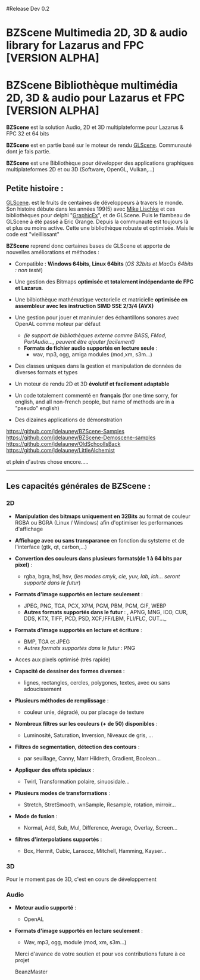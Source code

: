 #Release Dev 0.2
# BZScene Multimedia 2D, 3D & audio library for Lazarus and FPC [VERSION ALPHA]
# BZScene Bibliothèque multimédia 2D, 3D & audio pour Lazarus et FPC [VERSION ALPHA]

**BZScene** est la solution Audio, 2D et 3D multiplateforme pour Lazarus &amp; FPC 32 et 64 bits

**BZScene** est en partie basé sur le moteur de rendu  [GLScene](https://sourceforge.net/projects/glscene/ "GLScene"). Communauté dont je fais partie.

**BZScene** est une Bibliothèque pour développer des applications graphiques multiplateformes 2D et ou 3D (Software, OpenGL, Vulkan,...)

Petite histoire :
-----------------

[GLScene](https://sourceforge.net/projects/glscene/ "GLScene"). est le fruits de centaines de développeurs à travers le monde. 
Son histoire débute dans les années 199(5) avec [Mike Lischke](http://www.lischke-online.de/ "Soft Gems - Mike Lischke") et ces bibliothèques pour delphi "[GraphicEx](https://github.com/mike-lischke/GraphicEx "GraphicEx")", et de GLScene. Puis le flambeau de GLScene à été passé à Eric Grange. Depuis la communauté est toujours là et plus ou moins active. Cette une bibliothèque robuste et optimisée. Mais le code est "vieillissant"

**BZScene** reprend donc certaines bases de GLScene et apporte de nouvelles améliorations et méthodes :

- Compatible : **Windows 64bits**, **Linux 64bits** (_OS 32bits et MacOs 64bits : non testé_)
- Une gestion des Bitmaps **optimisée et totalement indépendante de FPC et Lazarus**.
- Une bilbiothèque mathématique vectorielle et matricielle **optimisée en assembleur avec les instruction SIMD SSE 2/3/4 (AVX)**
- Une gestion pour jouer et maninuler des échantillons sonores avec OpenAL comme moteur par défaut 
	- _(le support de bibliothèques externe comme BASS, FMod, PortAudio..., peuvent être ajouter facilement)_
   -  **Formats de fichier audio supportés en lecture seule** : 
		- wav, mp3, ogg, amiga modules (mod,xm, s3m...)
	
- Des classes uniques dans la gestion et manipulation de données de diverses formats et types
- Un moteur de rendu 2D et 3D **évolutif et facilement adaptable**		
- Un code totalement commenté en **français** (for one time sorry, for english, and all non-french people, but name of methods are in a "pseudo" english)
- Des dizaines applications de démonstration

https://github.com/jdelauney/BZScene-Samples
https://github.com/jdelauney/BZScene-Demoscene-samples
https://github.com/jdelauney/OldSchoolIsBack
https://github.com/jdelauney/LittleAlchemist

et plein d'autres chose encore.....
		
----------

## Les capacités générales de BZScene :
### 2D

- **Manipulation des bitmaps uniquement en 32Bits** au format de couleur RGBA ou BGRA  (Linux / Windows) afin d'optimiser les performances d'affichage
- **Affichage avec ou sans transparance** en fonction du sytsteme et de l'interface (gtk, qt, carbon,...)
- **Convertion des couleurs dans plusieurs formats(de 1 à 64 bits par pixel)** :  
	- rgba, bgra, hsl, hsv, (_les modes cmyk, cie, yuv, lab, lch... seront supporté dans le futur_) 
- **Formats d'image supportés en lecture seulement** :
	- JPEG, PNG, TGA, PCX, XPM, PGM, PBM, PGM, GIF, WEBP 
	- **Autres formats supportés dans le futur**  : , APNG, MNG, ICO, CUR, DDS, KTX, TIFF, PCD, PSD, XCF,IFF/LBM, FLI/FLC, CUT..._
	
- **Formats d'image supportés en lecture et écriture** :		
	- BMP, TGA et JPEG
	- _Autres formats supportés dans le futur_  : PNG
  
- Acces aux pixels optimisé (très rapide)
- **Capacité de dessiner des formes diverses** :  
	- lignes, rectangles, cercles, polygones, textes, avec ou sans adoucissement
- **Plusieurs méthodes de remplissage** : 
	- couleur unie,  dégradé, ou par placage de texture
- **Nombreux filtres sur les couleurs (+ de 50) disponibles** :
	- Luminosité, Saturation, Inversion, Niveaux de gris, ...
- **Filtres de segmentation, détection des contours** :  
  - par seuillage, Canny, Marr Hildreth, Gradient, Boolean...
- **Appliquer des effets spéciaux** :
	-  Twirl, Transformation polaire, sinuosidale...
- **Plusieurs modes de transformations** :
	- Stretch, StretSmooth, wnSample, Resample, rotation, mirroir...
- **Mode de fusion** :
  - Normal, Add, Sub, Mul, Difference, Average, Overlay, Screen...
- **filtres d'interpolations supportés** : 
  - Box, Hermit, Cubic, Lanscoz, Mitchell, Hamming, Kayser...
	
### 3D
Pour le moment pas de 3D, c'est en cours de développement

### Audio
- **Moteur audio supporté** :
  - OpenAL
- **Formats d'image supportés en lecture seulement** :
  - Wav, mp3, ogg, module (mod, xm, s3m...)
  
  Merci d'avance de votre soutien et pour vos contributions future à ce projet
  
  BeanzMaster

